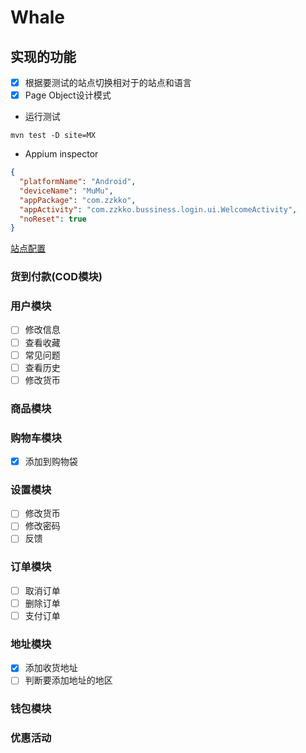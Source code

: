 # Whale

## 实现的功能
- [x] 根据要测试的站点切换相对于的站点和语言
- [x] Page Object设计模式

- 运行测试
```
mvn test -D site=MX
```

- Appium inspector
```json
{
  "platformName": "Android",
  "deviceName": "MuMu",
  "appPackage": "com.zzkko",
  "appActivity": "com.zzkko.bussiness.login.ui.WelcomeActivity",
  "noReset": true
}
```

[站点配置](http://wiki.dotfashion.cn/pages/viewpage.action?pageId=22147546)

### 货到付款(COD模块)

### 用户模块
- [ ] 修改信息
- [ ] 查看收藏
- [ ] 常见问题
- [ ] 查看历史
- [ ] 修改货币

### 商品模块

### 购物车模块
- [x] 添加到购物袋

### 设置模块
- [ ] 修改货币
- [ ] 修改密码
- [ ] 反馈

### 订单模块
- [ ] 取消订单
- [ ] 删除订单
- [ ] 支付订单

### 地址模块
- [x] 添加收货地址
- [ ] 判断要添加地址的地区

### 钱包模块

### 优惠活动